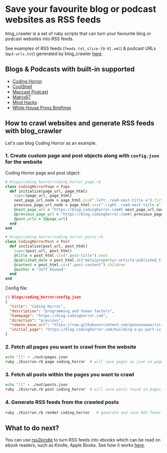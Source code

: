 # Save your favourite blog or podcast websites as RSS feeds

blog_crawler is a set of ruby scripts that can turn your favourite blog or podcast websites into RSS feeds.

See examples of RSS feeds (`feeds.txt`, `slice-[0-9].xml`) & podcast URLs (`mp3-urls.txt`) generated by blog_crawler [here](https://github.com/goooooouwa/rss-feeds).

## Blogs & Podcasts with built-in supported

- [Coding Horror](https://blog.codinghorror.com)
- [CoolShell](https://coolshell.cn)
- [Maccast Podcast](https://www.maccast.com/category/podcast)
- [Matrix67](http://www.matrix67.com/blog)
- [Mind Hacks](https://mindhacks.cn)
- [White House Press Briefings](https://obamawhitehouse.archives.gov/photos-and-video/video/2017/01/13/11317-white-house-press-briefing?tid=7&x=10&y=11&page=0)

## How to crawl websites and generate RSS feeds with blog_crawler

Let's use blog Coding Horror as an example.

### 1. Create custom page and post objects along with `config.json` for the website

Coding Horror page and post object:

```ruby
# blogs/coding_horror/coding_horror_page.rb
class CodingHorrorPage < Page
  def initialize(page_url, page_html)
    super(page_url, page_html)
    next_page_url_node = page_html.css(".left .read-next-title a").first
    previous_page_url_node = page_html.css(".right .read-next-title a").first
    @next_page_url = "https://blog.codinghorror.com#{ next_page_url_node.attributes["href"].value }" unless next_page_url_node.nil?
    @previous_page_url = "https://blog.codinghorror.com#{ previous_page_url_node.attributes["href"].value }" unless previous_page_url_node.nil?
    @post_urls = [@page_url]
  end
end

# blogs/coding_horror/coding_horror_posts.rb
class CodingHorrorPost < Post
  def initialize(post_url, post_html)
    super(post_url, post_html)
    @title = post_html.css(".post-title").text
    @published_date = post_html.at("meta[property='article:published_time']")['content']
    @content = post_html.css(".post-content").children
    @author = "Jeff Atwood"
  end
end
```

Config file:

```json
// blogs/coding_horror/config.json
{
  "title": "Coding Horror",
  "description": "programming and human factors",
  "homepage": "https://blog.codinghorror.com",
  "direction": "previous",
  "remote_base_url": "https://raw.githubusercontent.com/goooooouwa/rss-feeds/master/coding_horror",
  "initial_page": "https://blog.codinghorror.com/building-a-pc-part-ix-downsizing/"
}
```

### 2. Fetch all pages you want to crawl from the website

```bash
echo "[]" > ./out/pages.json
ruby ./bin/run.rb page coding_horror  # will save pages as json in pages.json
```

### 3. Fetch all posts within the pages you want to crawl

```bash
echo "[]" > ./out/posts.json
ruby ./bin/run.rb post coding_horror  # will save posts found in pages.json as json in posts.json
```

### 4. Generate RSS feeds from the crawled posts

```bash
ruby ./bin/run.rb render coding_horror   # generate and save RSS feeds `slice-[0-9].xml` in config["our_dir"] (each slice has a set number of posts)
```

## What to do next?

You can use [rss2kindle](https://github.com/goooooouwa/rss2kindle/tree/master) to turn RSS feeds into ebooks which can be read on ebook readers, such as Kindle, Apple Books. See how it works [here](https://github.com/goooooouwa/rss2kindle/blob/master/README.md).

